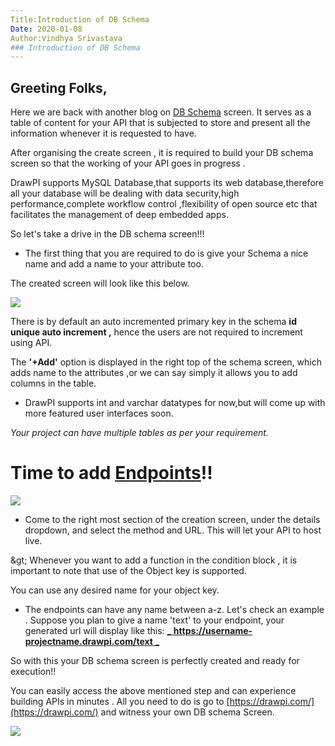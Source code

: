 ```yaml
---
Title:Introduction of DB Schema
Date: 2020-01-08
Author:Vindhya Srivastava
### Introduction of DB Schema
---
```


## Greeting Folks,

Here we are back with another blog on [DB Schema](https://developer.matomo.org/guides/database-schema) screen. It serves as a table of content for your API that is subjected to store and present all the information whenever it is requested to have.

After organising the create screen , it is required to build your DB schema screen so that the working of your API goes in progress .

DrawPI supports MySQL Database,that supports its web database,therefore all your database will be dealing with data security,high performance,complete workflow control ,flexibility of open source etc that facilitates the management of deep embedded apps.

So let&#39;s take a drive in the DB schema screen!!!

- The first thing that you are required to do is give your Schema a nice name and add a name to your attribute too.

The created screen will look like this below.

![](RackMultipart20200717-4-14ryi6_html_c41b6f8d41af24d0.gif)

There is by default an auto incremented primary key in the schema **id unique auto increment ,** hence the users are not required to increment using API.

The **&#39;+Add&#39;** option is displayed in the right top of the schema screen, which adds name to the attributes ,or we can say simply it allows you to add columns in the table.

- DrawPI supports int and varchar datatypes for now,but will come up with more featured user interfaces soon.

_Your project can have multiple tables as per your requirement._

# Time to add [Endpoints](https://smartbear.com/learn/performance-monitoring/api-endpoints/#:~:text=Simply%20put%2C%20an%20endpoint%20is,of%20a%20server%20or%20service.&amp;text=The%20place%20that%20APIs%20send,lives%2C%20is%20called%20an%20endpoint.)!!

![](RackMultipart20200717-4-14ryi6_html_ea61cd223e546db8.gif)

- Come to the right most section of the creation screen, under the details dropdown, and select the method and URL. This will let your API to host live.

\&gt; Whenever you want to add a function in the condition block , it is important to note that use of the Object key is supported.

You can use any desired name for your object key.

- The endpoints can have any name between a-z. Let&#39;s check an example . Suppose you plan to give a name &#39;text&#39; to your endpoint, your generated url will display like this: [_ **https://username-projectname.drawpi.com/text** _](https://username-projectname.drawpi.com/text)

So with this your DB schema screen is perfectly created and ready for execution!!

You can easily access the above mentioned step and can experience building APIs in minutes . All you need to do is go to [https://drawpi.com/](https://drawpi.com/) and witness your own DB schema Screen.

![](RackMultipart20200717-4-14ryi6_html_6c943c55b475f090.gif)
